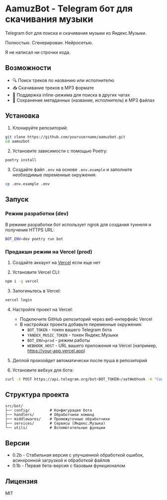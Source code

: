 # AamuzBot - Telegram бот для скачивания музыки

Telegram бот для поиска и скачивания музыки из Яндекс.Музыки.

Полностью.
Сгенерирован.
Нейросетью.

Я не написал ни строчки кода.

## Возможности

- 🔍 Поиск треков по названию или исполнителю
- 📥 Скачивание треков в MP3 формате
- 📱 Поддержка inline-режима для поиска в других чатах
- 🎵 Сохранение метаданных (название, исполнитель) в MP3 файлах

## Установка

1. Клонируйте репозиторий:
```bash
git clone https://github.com/yourusername/aamuzbot.git
cd aamuzbot
```

2. Установите зависимости с помощью Poetry:
```bash
poetry install
```

3. Создайте файл `.env` на основе `.env.example` и заполните необходимые переменные окружения:
```bash
cp .env.example .env
```

## Запуск

### Режим разработки (dev)

В режиме разработки бот использует ngrok для создания туннеля и получения HTTPS URL:

```bash
BOT_ENV=dev poetry run bot
```

### Продакшн режим на Vercel (prod)

1. Создайте аккаунт на [Vercel](https://vercel.com) если еще нет

2. Установите Vercel CLI:
```bash
npm i -g vercel
```

3. Залогиньтесь в Vercel:
```bash
vercel login
```

4. Настройте проект на Vercel:
   - Подключите GitHub репозиторий через веб-интерфейс Vercel
   - В настройках проекта добавьте переменные окружения:
     - `BOT_TOKEN` - токен вашего Telegram бота
     - `YANDEX_MUSIC_TOKEN` - токен Яндекс.Музыки
     - `BOT_ENV=prod` - режим работы
     - `WEBHOOK_HOST` - URL вашего приложения на Vercel (например, https://your-app.vercel.app)

5. Деплой произойдет автоматически после пуша в репозиторий

6. Установите вебхук для бота:
```bash
curl -X POST https://api.telegram.org/bot<BOT_TOKEN>/setWebhook -H "Content-Type: application/json" -d '{"url": "https://your-app.vercel.app/api/webhook"}'
```

## Структура проекта

```
src/bot/
├── config/         # Конфигурация бота
├── handlers/       # Обработчики команд
├── middlewares/    # Промежуточные обработчики
├── services/       # Сервисы (Яндекс.Музыка)
└── utils/          # Вспомогательные функции
```

## Версии

- 0.2b - Стабильная версия с улучшенной обработкой ошибок, асинхронной загрузкой и обработкой файлов
- 0.1b - Первая бета-версия с базовым функционалом

## Лицензия

MIT 